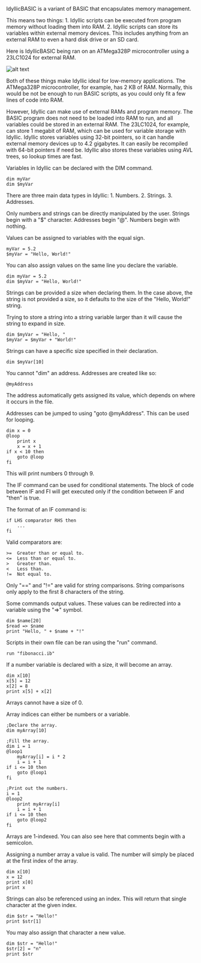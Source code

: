 IdyllicBASIC is a variant of BASIC that encapsulates memory management.

This means two things: 1. Idyllic scripts can be executed from program memory without loading them into RAM. 2. Idyllic scripts can store its variables within external memory devices. This includes anything from an external RAM to even a hard disk drive or an SD card.

Here is IdyllicBASIC being ran on an ATMega328P microcontroller using a 23LC1024 for external RAM.

![alt text](https://i.imgur.com/5ZKFANj.png)

Both of these things make Idyllic ideal for low-memory applications. The ATMega328P microcontroller, for example, has 2 KB of RAM. Normally, this would be not be enough to run BASIC scripts, as you could only fit a few lines of code into RAM.

However, Idyllic can make use of external RAMs and program memory. The BASIC program does not need to be loaded into RAM to run, and all variables could be stored in an external RAM. The 23LC1024, for example, can store 1 megabit of RAM, which can be used for variable storage with Idyllic. Idyllic stores variables using 32-bit pointers, so it can handle external memory devices up to 4.2 gigabytes. It can easily be recompiled with 64-bit pointers if need be. Idyllic also stores these variables using AVL trees, so lookup times are fast.

Variables in Idyllic can be declared with the DIM command.
```
dim myVar
dim $myVar
```
There are three main data types in Idyllic: 1. Numbers. 2. Strings. 3. Addresses.

Only numbers and strings can be directly manipulated by the user. Strings begin with a "$" character. Addresses begin "@". Numbers begin with nothing.

Values can be assigned to variables with the equal sign.
```
myVar = 5.2
$myVar = "Hello, World!"
```
You can also assign values on the same line you declare the variable.
```
dim myVar = 5.2
dim $myVar = "Hello, World!"
```
Strings can be provided a size when declaring them. In the case above, the string is not provided a size, so it defaults to the size of the "Hello, World!" string. 

Trying to store a string into a string variable larger than it will cause the string to expand in size.

```
dim $myVar = "Hello, "
$myVar = $myVar + "World!"
```

Strings can have a specific size specified in their declaration.

```
dim $myVar[10]
```

You cannot "dim" an address. Addresses are created like so:

```
@myAddress
```
The address automatically gets assigned its value, which depends on where it occurs in the file.

Addresses can be jumped to using "goto @myAddress". This can be used for looping.
```
dim x = 0
@loop
	print x
	x = x + 1
if x < 10 then
	goto @loop
fi
```
This will print numbers 0 through 9.

The IF command can be used for conditional statements. The block of code between IF and FI will get executed only if the condition between IF and "then" is true.

The format of an IF command is:
```
if LHS comparator RHS then
	...
fi
```
Valid comparators are:
```
>=	Greater than or equal to.
<=	Less than or equal to.
>	Greater than.
<	Less than.
!=	Not equal to.
```
Only "==" and "!=" are valid for string comparisons. String comparisons only apply to the first 8 characters of the string.

Some commands output values. These values can be redirected into a variable using the "=>" symbol.
```
dim $name[20]
$read => $name
print "Hello, " + $name + "!"
```
Scripts in their own file can be ran using the "run" command.
```
run "fibonacci.ib"
```

If a number variable is declared with a size, it will become an array.
```
dim x[10]
x[5] = 12
x[2] = 8
print x[5] + x[2]
```
Arrays cannot have a size of 0. 

Array indices can either be numbers or a variable.

```
;Declare the array.
dim myArray[10]

;Fill the array.
dim i = 1
@loop1
	myArray[i] = i * 2
	i = i + 1
if i <= 10 then
	goto @loop1
fi

;Print out the numbers.
i = 1
@loop2
	print myArray[i]
	i = i + 1
if i <= 10 then
	goto @loop2
fi
```
Arrays are 1-indexed. You can also see here that comments begin with a semicolon.

Assigning a number array a value is valid. The number will simply be placed at the first index of the array.

```
dim x[10]
x = 12
print x[0]
print x
```

Strings can also be referenced using an index. This will return that single character at the given index.

```
dim $str = "Hello!"
print $str[1]
```

You may also assign that character a new value. 

```
dim $str = "Hello!"
$str[2] = "n"
print $str
```
